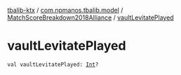 [tbalib-ktx](../../index.md) / [com.npmanos.tbalib.model](../index.md) / [MatchScoreBreakdown2018Alliance](index.md) / [vaultLevitatePlayed](./vault-levitate-played.md)

# vaultLevitatePlayed

`val vaultLevitatePlayed: `[`Int`](https://kotlinlang.org/api/latest/jvm/stdlib/kotlin/-int/index.html)`?`